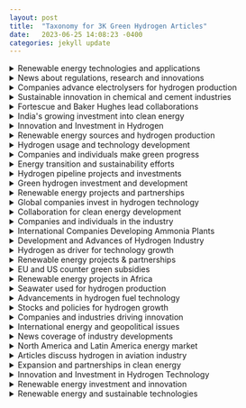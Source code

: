 ```yaml
---
layout: post
title:  "Taxonomy for 3K Green Hydrogen Articles"
date:   2023-06-25 14:08:23 -0400
categories: jekyll update
---
```


<details>
<summary> Renewable energy technologies and applications </summary>

     <details>
     <summary> Long-duration energy storage projects using innovative technology  </summary>

     </details>

     <details>
     <summary> Hydrogen power advances in aviation industry  </summary>

     </details>

     <details>
     <summary> Toyota's electric vehicle plans and challenges  </summary>

     </details>

     <details>
     <summary> Electric vehicles, funding, and government incentives  </summary>

     </details>

     <details>
     <summary> News on Acquisition, Chassis, Aviation, IP, and Market  </summary>

     </details>

     <details>
     <summary> Electric truck manufacturer Tevva expands with hydrogen  </summary>

     </details>

     <details>
     <summary> Advances in fuel cell technology  </summary>

     </details>

     <details>
     <summary> Renewable energy storage technologies and markets  </summary>

     </details>

     <details>
     <summary> Economic impacts of US IR Act in Europe  </summary>

     </details>

     <details>
     <summary> BMW develops vehicles powered by alternative fuel  </summary>

     </details>

     <details>
     <summary> Electric Vehicle Market Trends and Forecasts  </summary>

     </details>

</details>

<details>
<summary> News about regulations, research and innovations </summary>

     </details>

     <details>
     <summary> Transportation sector to be decarbonized with hydrogen  </summary>

     </details>

     <details>
     <summary> Decarbonization with hydrogen  </summary>

     </details>

     <details>
     <summary> EU policies and fossil fuel industry interference  </summary>

     </details>

     <details>
     <summary> Renewable innovations advance emergency power with hydrogen  </summary>

     </details>

</details>

<details>
<summary> Companies advance electrolysers for hydrogen production </summary>

     </details>

     <details>
     <summary> Advancements in Hydrogen Electrolyzers for Wind Energy  </summary>

     </details>

     <details>
     <summary> Enapter expands production and training in Asia  </summary>

     </details>

     <details>
     <summary> Expanding electrolysis capacity for low-carbon energy  </summary>

     </details>

     <details>
     <summary> LONGi launches new electrolysis equipment line  </summary>

     </details>

</details>

<details>
<summary> Sustainable innovation in chemical and cement industries </summary>

     </details>

     <details>
     <summary> Efforts to reduce carbon emissions in cement production  </summary>

     </details>

     <details>
     <summary> Sustainability in the manufacture of cleaning products  </summary>

     </details>

     <details>
     <summary> De Nora Industries expands renewable energy capacity  </summary>

     </details>

     <details>
     <summary> Renewable energy projects in Tunisia and Belgium  </summary>

     </details>

</details>

<details>
<summary> Fortescue and Baker Hughes lead collaborations </summary>

     </details>

     <details>
     <summary> Fortescue's plans for hydrogen projects and growth  </summary>

     </details>

     <details>
     <summary> Environmental concerns over hydrogen power in Wales  </summary>

     </details>

     <details>
     <summary> Collaborative projects to develop hydrogen infrastructure  </summary>

     </details>

     <details>
     <summary> Billionaires compete to export renewable energy  </summary>

     </details>

     <details>
     <summary> Renewable energy projects and emissions reduction initiatives  </summary>

     </details>

     <details>
     <summary> Fortescue explores hydrogen opportunities in Southern Africa  </summary>

     </details>

     <details>
     <summary> Collaborations and Expansion in Spain and Malaysia  </summary>

     </details>

</details>

<details>
<summary> India's growing investment into clean energy </summary>

     </details>

     <details>
     <summary> India's push towards sustainable energy alternatives  </summary>

     </details>

     <details>
     <summary> India's major investment in renewable energy plan  </summary>

     </details>

     <details>
     <summary> India's energy security strategy and diversification efforts  </summary>

     </details>

     <details>
     <summary> India and Panama explore collaboration for hydrogen  </summary>

     </details>

     <details>
     <summary> Investments and policies in green energy space  </summary>

     </details>

     <details>
     <summary> Stock market, GDP, and power in India  </summary>

     </details>

     <details>
     <summary> Renewable energy investment opportunities in India  </summary>

     </details>

     <details>
     <summary> Developments and investments in clean energy technology  </summary>

     </details>

     <details>
     <summary> International focus on development and exportation  </summary>

     </details>

     <details>
     <summary> India's Investment in Sustainable Energy Future  </summary>

     </details>

     <details>
     <summary> India's challenges and progress towards green hydrogen  </summary>

     </details>

     <details>
     <summary> India's national mission to promote hydrogen energy  </summary>

     </details>

     <details>
     <summary> Sustainable transport fuel alternatives garner attention  </summary>

     </details>

     <details>
     <summary> India's clean energy transition and net-zero targets  </summary>

     </details>

     <details>
     <summary> India's move towards sustainable fuel  </summary>

     </details>

     <details>
     <summary> Trafigura and Indian government plans for expansion  </summary>

     </details>

     <details>
     <summary> India's energy diversification and security strategy  </summary>

     </details>

     <details>
     <summary> Adani Group announces spin-off of hydrogen businesses  </summary>

     </details>

     <details>
     <summary> India's Plans to Boost Hydrogen Production  </summary>

     </details>

     <details>
     <summary> India plans to categorize clean technologies  </summary>

     </details>

     <details>
     <summary> India's budget and policies prioritize renewable energy  </summary>

     </details>

     <details>
     <summary> India's ambitious plan to increase hydrogen production  </summary>

     </details>

     <details>
     <summary> News about renewable energy projects and investments  </summary>

     </details>

     <details>
     <summary> Kerala's Plan to Promote Alternative Fuel  </summary>

     </details>

     <details>
     <summary> India explores renewable energy storage and exports  </summary>

     </details>

     <details>
     <summary> Adani Group faces setbacks in green projects  </summary>

     </details>

     <details>
     <summary> NTPC invests in green energy technology  </summary>

     </details>

     <details>
     <summary> India and Japan to boost green energy cooperation  </summary>

     </details>

     <details>
     <summary> Orders and Growth for Engineers India and KEC  </summary>

     </details>

     <details>
     <summary> European Investment Bank supports hydrogen development worldwide  </summary>

     </details>

     <details>
     <summary> ReNew Power looks to expand internationally  </summary>

     </details>

     <details>
     <summary> Jefferies weighs in on RIL stock surge  </summary>

     </details>

     <details>
     <summary> Investment and development in Indian green hydrogen facilities  </summary>

     </details>

     <details>
     <summary> India's economic rise and potential  </summary>

     </details>

     <details>
     <summary> Global potential and partnerships for hydrogen infrastructure  </summary>

     </details>

     <details>
     <summary> Indian Oil plans net-zero emissions via hydrogen  </summary>

     </details>

     <details>
     <summary> India and Fraunhofer ISE collaborate for hydrogen projects  </summary>

     </details>

     <details>
     <summary> India explores investment and adoption of hydrogen  </summary>

     </details>

     <details>
     <summary> Renewable energy solutions and partnerships in Qatar  </summary>

     </details>

     <details>
     <summary> India's renewable energy sector expands rapidly  </summary>

     </details>

</details>

<details>
<summary> Innovation and Investment in Hydrogen </summary>

     </details>

     <details>
     <summary> Elcogen partners with Korean shipbuilding & ENERTRAG project  </summary>

     </details>

     <details>
     <summary> Renewable energy as fuel for transportation  </summary>

     </details>

     <details>
     <summary> Linde invests in hydrogen production in California and Texas  </summary>

     </details>

     <details>
     <summary> Fluitron roll-out hydrogen processing and dispensing products  </summary>

     </details>

     <details>
     <summary> Flame incident on liquid hydrogen carrier ship  </summary>

     </details>

     <details>
     <summary> Sunfire's electrolyzer technology gains industrial partnerships and contracts  </summary>

     </details>

     <details>
     <summary> Renewable-powered data centers and energy projects  </summary>

     </details>

     <details>
     <summary> Technip Energies awarded contracts for clean energy solutions  </summary>

     </details>

     <details>
     <summary> Partnerships and Innovation for Fuel Cell Production  </summary>

     </details>

     <details>
     <summary> Renewable energy projects and carbon capture technology  </summary>

     </details>

</details>

<details>
<summary> Renewable energy sources and hydrogen production </summary>

     </details>

     <details>
     <summary> Expansion of Bloom Energy and H2PLT in Europe  </summary>

     </details>

     <details>
     <summary> Chile's pursuit of renewable energy  </summary>

     </details>

     <details>
     <summary> Ballard fuel cells orders for Dutch wind project  </summary>

     </details>

     <details>
     <summary> Expansion of green energy sources in Northern Europe  </summary>

     </details>

     <details>
     <summary> Exploring potential use of wind power  </summary>

     </details>

     <details>
     <summary> Renewable energy sources powering hydrogen projects  </summary>

     </details>

</details>

<details>
<summary> Hydrogen usage and technology development </summary>

     </details>

     <details>
     <summary> Hydrogen innovation in South Australia showcased  </summary>

     </details>

     <details>
     <summary> Development of a new renewable energy hub  </summary>

     </details>

     <details>
     <summary> Research funding and pilot projects in Europe  </summary>

     </details>

     <details>
     <summary> Emphasizing Clean Energy Initiatives for the Future  </summary>

     </details>

     <details>
     <summary> Conferences and symposium in APAC nations  </summary>

     </details>

     <details>
     <summary> Regions seek leadership in clean energy export  </summary>

     </details>

     <details>
     <summary> Research and projects advancing hydrogen technology  </summary>

     </details>

     <details>
     <summary> Replacing fossil fuels with alternative energy source  </summary>

     </details>

     <details>
     <summary> Installation and delivery companies involved in Scotland  </summary>

     </details>

     <details>
     <summary> Development of hydrogen production facilities in Northern Ireland  </summary>

     </details>

</details>

<details>
<summary> Companies and individuals make green progress </summary>

     </details>

     <details>
     <summary> Investments and awards for innovative electrolysis solutions  </summary>

     </details>

     <details>
     <summary> NASDAQ-bound company producing electrolysis systems  </summary>

     </details>

     <details>
     <summary> Developments in hydrogen generator technology and R&D  </summary>

     </details>

     <details>
     <summary> Appointments and Financing Activities for Hydrogen Companies  </summary>

     </details>

     <details>
     <summary> Altima announces Joint Venture for Hydrogen Technology  </summary>

     </details>

     <details>
     <summary> Research and development of hydrogen production process  </summary>

     </details>

     <details>
     <summary> New CEO appointments in hydrogen industry  </summary>

     </details>

</details>

<details>
<summary> Energy transition and sustainability efforts </summary>

     </details>

     <details>
     <summary> Advancements and calls for change in production  </summary>

     </details>

     <details>
     <summary> Canada's transition to sustainable energy economy  </summary>

     </details>

     <details>
     <summary> Energy transition efforts in Tunisia and Africa  </summary>

     </details>

</details>

<details>
<summary> Hydrogen pipeline projects and investments </summary>

     </details>

     <details>
     <summary> Portugal's investment and plans for hydrogen expansion  </summary>

     </details>

     <details>
     <summary> News on Nordic and Dutch hydrogen exports  </summary>

     </details>

     <details>
     <summary> Green energy initiatives in Northern Europe  </summary>

     </details>

     <details>
     <summary> Pipeline plans for offshore wind-generated fuel  </summary>

     </details>

     <details>
     <summary> European countries plan cross-border hydrogen pipeline network  </summary>

     </details>

     <details>
     <summary> Partnerships, contracts and orders advance hydrogen production  </summary>

     </details>

     <details>
     <summary> Germany and Norway collaborate on hydrogen production  </summary>

     </details>

     <details>
     <summary> Italy seeks EU funds for gas grid  </summary>

     </details>

     <details>
     <summary> Ukraine's potential for exporting carbon-free energy  </summary>

     </details>

     <details>
     <summary> Germany's ambitious plans for hydrogen infrastructure expansion  </summary>

     </details>

</details>

<details>
<summary> Green hydrogen investment and development </summary>

     </details>

     <details>
     <summary> Green energy backup solutions for datacenters  </summary>

     </details>

     <details>
     <summary> Companies collaborate on waste-to-energy aviation supply  </summary>

     </details>

     <details>
     <summary> Investment and trial results for hydrogen power  </summary>

     </details>

     <details>
     <summary> Investments and production of green fuel  </summary>

     </details>

     <details>
     <summary> Development and investment in Nordic hydrogen infrastructure  </summary>

     </details>

     <details>
     <summary> Gevo partners with Zero6, Cummins for production facility  </summary>

     </details>

     <details>
     <summary> Partnership to Develop Hydrogen Projects in NA, Europe  </summary>

     </details>

</details>

<details>
<summary> Renewable energy projects and partnerships </summary>

     </details>

     <details>
     <summary> Renewable energy projects in Romania and Croatia  </summary>

     </details>

     <details>
     <summary> ATOME Energy and Cavendish Joint Venture  </summary>

     </details>

     <details>
     <summary> Startups secure funding to scale hydrogen production  </summary>

     </details>

     <details>
     <summary> Partnership agreements for Nordic hydrogen projects  </summary>

     </details>

     <details>
     <summary> Massive projects and initiatives for clean energy  </summary>

     </details>

     <details>
     <summary> Partnership and Investment in Hydrogen by Australia and Germany  </summary>

     </details>

     <details>
     <summary> Shipping green energy carrier via tankers in Australia  </summary>

     </details>

     <details>
     <summary> Issues with supply and use of hydrogen  </summary>

     </details>

     <details>
     <summary> Australia leads the world with hydrogen projects  </summary>

     </details>

     <details>
     <summary> Mongolia project planned by Elixir Energy and SB Energy  </summary>

     </details>

     <details>
     <summary> New South Wales expands renewable energy efforts  </summary>

     </details>

     <details>
     <summary> Metacon expands with hydrogen projects in Slovakia and Poland  </summary>

     </details>

</details>

<details>
<summary> Global companies invest in hydrogen technology </summary>

     </details>

     <details>
     <summary> LNG and gas crisis dominate energy news  </summary>

     </details>

     <details>
     <summary> New members join hydrogen council board  </summary>

     </details>

     <details>
     <summary> Industry research and projects for low-cost production  </summary>

     </details>

     <details>
     <summary> Shell invests in Oman's hydrogen future  </summary>

     </details>

     <details>
     <summary> Collaborative projects in Spain and the Netherlands  </summary>

     </details>

     <details>
     <summary> Major oil companies invest in low-carbon hydrogen  </summary>

     </details>

     <details>
     <summary> DNV appointed for various hydrogen assessment projects  </summary>

     </details>

     <details>
     <summary> Companies selected for Dutch hydrogen project  </summary>

     </details>

     <details>
     <summary> Major Energy Companies Struggle with Climate Promises  </summary>

     </details>

     <details>
     <summary> Shell partners with Evides for Dutch hydrogen project  </summary>

     </details>

     <details>
     <summary> Expansion plans for hydrogen infrastructure in Germany's seaports  </summary>

     </details>

     <details>
     <summary> Spain invests heavily in renewable hydrogen industry  </summary>

     </details>

     <details>
     <summary> BP invests $2 billion to develop Spanish hub  </summary>

     </details>

</details>

<details>
<summary> Collaboration for clean energy development </summary>

     </details>

     <details>
     <summary> Development of ammonia-based hydrogen storage systems  </summary>

     </details>

     <details>
     <summary> Luxury cruise ship uses eco-friendly power  </summary>

     </details>

     <details>
     <summary> Development and use of clean ammonia  </summary>

     </details>

     <details>
     <summary> Fuel cell innovation in maritime transportation  </summary>

     </details>

     <details>
     <summary> Partnerships and acquisitions in hydrogen sector  </summary>

     </details>

     <details>
     <summary> Collaboration between JERA and TAQA for decarbonisation  </summary>

     </details>

</details>

<details>
<summary> Companies and individuals in the industry </summary>

     </details>

     <details>
     <summary> Appointments made for companies involved in hydrogen  </summary>

     </details>

     <details>
     <summary> APEX Group advances German green hydrogen project pipeline  </summary>

     </details>

     <details>
     <summary> Appointments and agreements in hydrogen industry company  </summary>

     </details>

     <details>
     <summary> Investments in Hydrogen Technology Startup Fabrum  </summary>

     </details>

</details>

<details>
<summary> International Companies Developing Ammonia Plants </summary>

     </details>

     <details>
     <summary> Partnerships and Projects for Floating Clean Energy  </summary>

     </details>

     <details>
     <summary> Thyssenkrupp Uhde expands sales and explores partnerships  </summary>

     </details>

     <details>
     <summary> Topsoe's technology secures Chinese ammonia production growth  </summary>

     </details>

     <details>
     <summary> Ammonia production and export partnerships  </summary>

     </details>

     <details>
     <summary> Partnerships and Investment in Hydrogen Projects  </summary>

     </details>

     <details>
     <summary> Partnership to Develop Hydrogen and Ammonia Plant  </summary>

     </details>

     <details>
     <summary> Greenko invests heavily in large-scale electrolyzer orders  </summary>

     </details>

     <details>
     <summary> Oracle and Ocior advance Pakistani hydrogen project  </summary>

     </details>

     <details>
     <summary> Ammonia technology contracts in Middle East, Chile and India  </summary>

     </details>

</details>

<details>
<summary> Development and Advances of Hydrogen Industry </summary>

     </details>

     <details>
     <summary> Exploring the Use of Alternative Fuel Sources  </summary>

     </details>

     <details>
     <summary> Renewable energy powers California hydrogen production  </summary>

     </details>

     <details>
     <summary> Collaborations and software reduce carbon emissions  </summary>

     </details>

     <details>
     <summary> Developments in hydrogen fuel infrastructure and industry  </summary>

     </details>

     <details>
     <summary> SoCalGas showcases innovative hydrogen applications  </summary>

     </details>

</details>

<details>
<summary> Hydrogen as driver for technology growth </summary>

     </details>

     <details>
     <summary> Innovations in eco-friendly maritime transportation  </summary>

     </details>

     <details>
     <summary> Renewable energy alternative for heavy industry  </summary>

     </details>

     <details>
     <summary> News about trains powered by alternative fuel sources  </summary>

     </details>

     <details>
     <summary> Government investments and initiatives support H2 tech  </summary>

     </details>

     <details>
     <summary> Approval granted for North America's first hub  </summary>

     </details>

     <details>
     <summary> Renewable energy planning for Scottish and Irish ports  </summary>

     </details>

     <details>
     <summary> Nova Scotia and British Columbia lead Canada's green hydrogen development  </summary>

     </details>

     <details>
     <summary> CHAR Technologies Expands Biocoal & Green Energy Production  </summary>

     </details>

</details>

<details>
<summary> Renewable energy projects & partnerships </summary>

     </details>

     <details>
     <summary> Agreement signed to export hydrogen to Europe  </summary>

     </details>

     <details>
     <summary> Energy diversification efforts in Middle East countries  </summary>

     </details>

     <details>
     <summary> Masdar expands renewable energy portfolio in multiple countries  </summary>

     </details>

     <details>
     <summary> Middle Eastern oil producers prioritize clean energy  </summary>

     </details>

     <details>
     <summary> Bond sales fund UAE's renewable energy transition  </summary>

     </details>

     <details>
     <summary> Sustainable Aviation Fuel production partnerships and growth  </summary>

     </details>

     <details>
     <summary> Global push towards renewable energy solutions  </summary>

     </details>

     <details>
     <summary> Decarbonizing the steel industry  </summary>

     </details>

     <details>
     <summary> Developments in Oman's Renewable Energy Sector  </summary>

     </details>

     <details>
     <summary> India-UAE-France partnership for clean energy  </summary>

     </details>

     <details>
     <summary> Saudi Arabia's NEOM project obtains operating license  </summary>

     </details>

     <details>
     <summary> Deadline extension for Oman's first hydrogen auction  </summary>

     </details>

     <details>
     <summary> European efforts to transition to clean energy  </summary>

     </details>

     <details>
     <summary> Hydrogen application in public transportation pilots  </summary>

     </details>

     <details>
     <summary> Masdar and IFC partner to develop African renewable energy  </summary>

     </details>

     <details>
     <summary> ACWA Power expands with green hydrogen projects  </summary>

     </details>

     <details>
     <summary> Financing challenges for decarbonizing carbon-intensive industries  </summary>

     </details>

</details>

<details>
<summary> EU and US counter green subsidies </summary>

     </details>

     <details>
     <summary> Investment trends in climate tech for Europe  </summary>

     </details>

     <details>
     <summary> EU implements carbon pricing policies  </summary>

     </details>

     <details>
     <summary> EU to promote domestic production and catch-up  </summary>

     </details>

     <details>
     <summary> European countries discuss funding for clean energy  </summary>

     </details>

     <details>
     <summary> EU and US compete in climate subsidy race  </summary>

     </details>

     <details>
     <summary> EU's plan for clean tech future  </summary>

     </details>

     <details>
     <summary> European perspectives on sustainable energy manufacturing  </summary>

     </details>

</details>

<details>
<summary> Renewable energy projects in Africa </summary>

     </details>

     <details>
     <summary> John Cockerill invests in Morocco's electrolyzer production  </summary>

     </details>

     <details>
     <summary> German corporations increase investment in Africa's energy  </summary>

     </details>

     <details>
     <summary> South Africa's renewable energy developments and plans  </summary>

     </details>

     <details>
     <summary> Sasol invests in renewable energy sources  </summary>

     </details>

     <details>
     <summary> Collaboration on Alternative Energy in Algeria  </summary>

     </details>

     <details>
     <summary> Asian & African Green Hydrogen Development  </summary>

     </details>

     <details>
     <summary> Chariot acquires water production for Mauritania project  </summary>

     </details>

     <details>
     <summary> Africa-Europe cooperation in renewable energy investment  </summary>

     </details>

     <details>
     <summary> Development of hydrogen in the Middle East and North Africa (MENA) region  </summary>

     </details>

     <details>
     <summary> TotalEnergies reports record profit, plans buybacks amidst EU discord  </summary>

     </details>

     <details>
     <summary> Advancing development of African hydrogen infrastructure  </summary>

     </details>

     <details>
     <summary> International collaboration and investment in hydrogen technology  </summary>

     </details>

</details>

<details>
<summary> Seawater used for hydrogen production </summary>

     </details>

     <details>
     <summary> Innovative methods for hydrogen production  </summary>

     </details>

     <details>
     <summary> Innovations in Catalysts for Hydrogen Production  </summary>

     </details>

     <details>
     <summary> Innovative methods and sources for producing hydrogen  </summary>

     </details>

     <details>
     <summary> Seawater-based production of sustainable fuel  </summary>

     </details>

     <details>
     <summary> Innovations and Challenges in Cost-Effective Production  </summary>

     </details>

     <details>
     <summary> Green Hydrogen Production From Seawater Technological Advances  </summary>

     </details>

     <details>
     <summary> Producing Hydrogen from Seawater via New Methods  </summary>

     </details>

     <details>
     <summary> Advancements in producing hydrogen from seawater  </summary>

     </details>

</details>

<details>
<summary> Advancements in hydrogen fuel technology </summary>

     </details>

     <details>
     <summary> Partnerships and ambitions for UK hydrogen market  </summary>

     </details>

     <details>
     <summary> Rolls-Royce and Tenneco hydrogen engine tests  </summary>

     </details>

     <details>
     <summary> News on Hydrogen Fuel Cell Technology Expansion  </summary>

     </details>

     <details>
     <summary> Chemours and Ionomr Innovations Expand Operations in France  </summary>

     </details>

     <details>
     <summary> Renewable Energy Conferences and Exhibitions in Europe  </summary>

     </details>

     <details>
     <summary> Kier feasibility study on hydrogen-powered depots  </summary>

     </details>

     <details>
     <summary> Cummins showcases fuel-agnostic platform for CVs  </summary>

     </details>

     <details>
     <summary> Swedish town and rare earth metals discovery  </summary>

     </details>

     <details>
     <summary> New developments in green fuel cell vehicles  </summary>

     </details>

     <details>
     <summary> Innovative solutions and awards in hydrogen technology  </summary>

     </details>

     <details>
     <summary> Lhyfe expands production with new facilities  </summary>

     </details>

     <details>
     <summary> News headlines about electrolyzer systems and orders  </summary>

     </details>

     <details>
     <summary> International Policy Cooperation and Subsidies for Electrolysis  </summary>

     </details>

     <details>
     <summary> Innovations and investments in hydrogen technology  </summary>

     </details>

     <details>
     <summary> Howden's involvement in hydrogen compressor contracts and design  </summary>

     </details>

     <details>
     <summary> Norwegian companies partner for hydrogen infrastructure expansion  </summary>

     </details>

     <details>
     <summary> Events and Summits Highlighting H2 Advancements  </summary>

     </details>

     <details>
     <summary> Partnerships driving transition to green energy  </summary>

     </details>

     <details>
     <summary> Companies collaborate on fuel cell development  </summary>

     </details>

     <details>
     <summary> Fuel cell buses and generators drive innovation  </summary>

     </details>

     <details>
     <summary> Advancements in Hydrogen Transport and Storage Technologies  </summary>

     </details>

     <details>
     <summary> Development and deployment of hydrogen-powered trucks in India  </summary>

     </details>

     <details>
     <summary> Advancements in fuel cell technology for various industries  </summary>

     </details>

     <details>
     <summary> Collaboration to Develop Solid Oxide Electrolyzers  </summary>

     </details>

     <details>
     <summary> Expansion of hydrogen refuelling infrastructure in Europe  </summary>

     </details>

     <details>
     <summary> News about steel industry's decarbonization efforts  </summary>

     </details>

     <details>
     <summary> Comparing Fuel Cell Electric Vehicles to Battery-Electric  </summary>

     </details>

     <details>
     <summary> Loop Energy announces new partnerships and board addition  </summary>

     </details>

     <details>
     <summary> Investment in low-carbon energy transition projects  </summary>

     </details>

     <details>
     <summary> Hydrogen production from plastic waste in Europe  </summary>

     </details>

     <details>
     <summary> HDF Energy expands production of hydrogen fuel cells  </summary>

     </details>

     <details>
     <summary> Advancements in marine industry fuel technology  </summary>

     </details>

     <details>
     <summary> New hydrogen-powered vehicles and equipment unveiled  </summary>

     </details>

</details>

<details>
<summary> Stocks and policies for hydrogen growth </summary>

     </details>

     <details>
     <summary> Hyzon Motors' Delayed Disclosure Hearings  </summary>

     </details>

     <details>
     <summary> Investment opportunities in clean energy technologies  </summary>

     </details>

     <details>
     <summary> Air Products expands with new offices and sponsorships  </summary>

     </details>

     <details>
     <summary> Investment opportunities in alternative energy  </summary>

     </details>

     <details>
     <summary> News on US policy and IRA driving growth  </summary>

     </details>

     <details>
     <summary> Analysis of companies investing in low-carbon technologies  </summary>

     </details>

</details>

<details>
<summary> Companies and industries driving innovation </summary>

     </details>

     <details>
     <summary> Nel ASA expands production for electrolysers  </summary>

     </details>

     <details>
     <summary> Mining and exploration updates with critical elements  </summary>

     </details>

     <details>
     <summary> Getech Group sees growth in renewable energy contracts  </summary>

     </details>

     <details>
     <summary> Financial results and order backlog updates  </summary>

     </details>

     <details>
     <summary> Updates and plans for renewable energy companies  </summary>

     </details>

     <details>
     <summary> Financial reports of Cummins and Cognex  </summary>

     </details>

     <details>
     <summary> Financial success of a company  </summary>

     </details>

     <details>
     <summary> Financial performance of major industrial gas companies  </summary>

     </details>

     <details>
     <summary> Nikola and GP Joule partner for FCEVs  </summary>

     </details>

     <details>
     <summary> Financial struggles and layoffs at ITM Power  </summary>

     </details>

     <details>
     <summary> Positive financial results for companies in the energy sector  </summary>

     </details>

     <details>
     <summary> Financial reports for companies involved in hydrogen technology  </summary>

     </details>

     <details>
     <summary> Market performance and economic outlook updates  </summary>

     </details>

     <details>
     <summary> CF Industries and CIP invest in ammonia projects  </summary>

     </details>

     <details>
     <summary> Corporate trading updates and mining outlook  </summary>

     </details>

     <details>
     <summary> Sasol's renewable energy integration and sales metrics  </summary>

     </details>

     <details>
     <summary> Fusion Fuel receives funding and grants  </summary>

     </details>

     <details>
     <summary> Q4 2022 Earnings of Various Energy Companies  </summary>

     </details>

</details>

<details>
<summary> International energy and geopolitical issues </summary>

     </details>

     <details>
     <summary> Geopolitical and production concerns  </summary>

     </details>

     <details>
     <summary> France, Germany, India discuss clean energy technology  </summary>

     </details>

     <details>
     <summary> Kazakhstan's political climate and international relations  </summary>

     </details>

     <details>
     <summary> International politics and environmental resources  </summary>

     </details>

     <details>
     <summary> Issues surrounding energy supply and geopolitics  </summary>

     </details>

</details>

<details>
<summary> News coverage of industry developments </summary>

     </details>

     <details>
     <summary> Wind power fuel generation in Texas and Wyoming  </summary>

     </details>

     <details>
     <summary> US regions compete for hydrogen hub funding  </summary>

     </details>

     <details>
     <summary> Natural gas blending tests with hydrogen  </summary>

     </details>

     <details>
     <summary> Developments and setbacks in electrolyser plant partnerships  </summary>

     </details>

     <details>
     <summary> Florida utility expands renewable energy production  </summary>

     </details>

     <details>
     <summary> Discussions on tax breaks and industry challenges  </summary>

     </details>

     <details>
     <summary> Controversy surrounds LA power plant conversion  </summary>

     </details>

     <details>
     <summary> Power company explores alternative energy production  </summary>

     </details>

     <details>
     <summary> Hydrogen development in Australia/mainly Western Australia  </summary>

     </details>

     <details>
     <summary> Plug Power's progress and challenges  </summary>

     </details>

     <details>
     <summary> Australia's Green Hydrogen Industry Losing Ground  </summary>

     </details>

</details>

<details>
<summary> North America and Latin America energy market </summary>

     </details>

     <details>
     <summary> North America's energy transition acceleration and challenges  </summary>

     </details>

     <details>
     <summary> Data centers adopting renewable energy initiatives  </summary>

     </details>

     <details>
     <summary> InvestChile's portfolio includes significant hydrogen projects  </summary>

     </details>

     <details>
     <summary> Latin America explores clean fuel innovations  </summary>

     </details>

</details>

<details>
<summary> Articles discuss hydrogen in aviation industry </summary>

     </details>

     <details>
     <summary> Alternatives to traditional air travel fuel  </summary>

     </details>

     <details>
     <summary> Partnerships and initiatives for sustainable aviation  </summary>

     </details>

     <details>
     <summary> Experimental hydrogen-powered aviation gains ground  </summary>

     </details>

     <details>
     <summary> Synthetic fuels create buzz in sustainability push  </summary>

     </details>

     <details>
     <summary> Challenges of sustainable aviation biofuel explored  </summary>

     </details>

</details>

<details>
<summary> Expansion and partnerships in clean energy </summary>

     </details>

     <details>
     <summary> Capstone Green Energy's Follow-On Orders and Presentations  </summary>

     </details>

     <details>
     <summary> Tech startups and expansion in Houston energy industry  </summary>

     </details>

     <details>
     <summary> Collaborations and alliances for carbon-neutral technology  </summary>

     </details>

     <details>
     <summary> Mott Corporation expands its clean energy business  </summary>

     </details>

</details>

<details>
<summary> Innovation and Investment in Hydrogen Technology </summary>

     </details>

     <details>
     <summary> Spain and Portugal's leadership in hydrogen innovation  </summary>

     </details>

     <details>
     <summary> Gold miners and Platinum benefit from adoption  </summary>

     </details>

     <details>
     <summary> California's climate change initiatives and policies  </summary>

     </details>

     <details>
     <summary> Patent data reveals increasing interest in technology  </summary>

     </details>

     <details>
     <summary> Exploring potential and challenges of hydrogen power  </summary>

     </details>

     <details>
     <summary> UK initiatives drive hydrogen industry development  </summary>

     </details>

     <details>
     <summary> Countries Compete for Dominance in Hydrogen Industry  </summary>

     </details>

     <details>
     <summary> Exploring the Viability of Hydrogen Energy  </summary>

     </details>

     <details>
     <summary> Development and challenges of hydrogen projects  </summary>

     </details>

     <details>
     <summary> Development and Investment in Hydrogen Technology  </summary>

     </details>

     <details>
     <summary> Launch of €100m hydrogen investment portfolio in Europe  </summary>

     </details>

     <details>
     <summary> Developing renewable energy opportunities in Asia-Pacific  </summary>

     </details>

     <details>
     <summary> Cost competitiveness of imported hydrogen in EU  </summary>

     </details>

     <details>
     <summary> Electrolyzer market growth drives green energy innovation  </summary>

     </details>

     <details>
     <summary> Investment and growth potential in green hydrogen  </summary>

     </details>

     <details>
     <summary> Ammonia as alternative fuel source gains momentum  </summary>

     </details>

     <details>
     <summary> Johnson Matthey and Plug Power partnership announcement  </summary>

     </details>

     <details>
     <summary> Oil majors' investments and renewable energy transition  </summary>

     </details>

     <details>
     <summary> Certification schemes for renewable energy source  </summary>

     </details>

     <details>
     <summary> Renewable fuel source in Northeastern US  </summary>

     </details>

     <details>
     <summary> Innovative technologies for sustainable fuel production  </summary>

     </details>

     <details>
     <summary> The future of decarbonizing with hydrogen  </summary>

     </details>

     <details>
     <summary> Investment and research in alternative energy source  </summary>

     </details>

     <details>
     <summary> EU Regulations and Controversies Surrounding Hydrogen Production  </summary>

     </details>

     <details>
     <summary> European initiatives for aviation decarbonization  </summary>

     </details>

     <details>
     <summary> Outlook bright for hydrogen as energy source  </summary>

     </details>

     <details>
     <summary> Africa's potential for renewable energy development  </summary>

     </details>

     <details>
     <summary> Comparing Electrolyzer Technologies & Blue Hydrogen Carbon Capture  </summary>

     </details>

     <details>
     <summary> Upcoming events and investment opportunities for hydrogen  </summary>

     </details>

     <details>
     <summary> Market growth and feasibility of green electrolysis  </summary>

     </details>

     <details>
     <summary> Japan's struggles with hydrogen policy implementation  </summary>

     </details>

     <details>
     <summary> Innovations and challenges in hydrogen technology  </summary>

     </details>

     <details>
     <summary> Exploring collaborations to promote hydrogen technology  </summary>

     </details>

     <details>
     <summary> Exploring potential and challenges of hydrogen energy  </summary>

     </details>

     <details>
     <summary> Water scarcity challenges green hydrogen production  </summary>

     </details>

     <details>
     <summary> Turkey's energy plan and strategy for 2053  </summary>

     </details>

</details>

<details>
<summary> Renewable energy investment and innovation </summary>

     </details>

     <details>
     <summary> Renewable energy sector sees significant growth  </summary>

     </details>

     <details>
     <summary> Investment in low-carbon energy transition  </summary>

     </details>

     <details>
     <summary> Renewable energy stocks and startups in 2023  </summary>

     </details>

     <details>
     <summary> Deployment and Investment in Clean Energy Technologies  </summary>

     </details>

     <details>
     <summary> Mining sectors and metals shift in popularity  </summary>

     </details>

     <details>
     <summary> UK economy prioritizes green growth amidst energy concerns  </summary>

     </details>

     <details>
     <summary> Emerging technological innovations in sustainable energy  </summary>

     </details>

     <details>
     <summary> Energy market predictions and post-oil era glimpses  </summary>

     </details>

     <details>
     <summary> Investment focus on energy diversification opportunities  </summary>

     </details>

     <details>
     <summary> Global leaders discuss energy shift at Davos  </summary>

     </details>

     <details>
     <summary> Climate and finance challenges examined in Davos  </summary>

     </details>

     <details>
     <summary> Climate solutions and tipping points towards net zero  </summary>

     </details>

     <details>
     <summary> Fracking debate impacts renewables' public opinion  </summary>

     </details>

     <details>
     <summary> Food and fertilizer  </summary>

     </details>

     <details>
     <summary> Government policies and funding for hydrogen initiatives  </summary>

     </details>

     <details>
     <summary> Financial reports and commitment to environmental stewardship  </summary>

     </details>

     <details>
     <summary> Renewable energy acceleration amidst Russian-Ukrainian conflict  </summary>

     </details>

     <details>
     <summary> Cleantech and industrial decarbonization plans  </summary>

     </details>

     <details>
     <summary> Innovative strategies and investment for clean energy  </summary>

     </details>

     <details>
     <summary> Debate over nuclear as renewable energy alternative  </summary>

     </details>

     <details>
     <summary> Topics: Moon Exploration, False Messiahs, Israeli Politics, Legal Controversy  </summary>

     </details>

     <details>
     <summary> Financial performance and market approach of companies  </summary>

     </details>

     <details>
     <summary> Energy transitions and investments  </summary>

     </details>

     <details>
     <summary> China's Renewable Investment and Clean Tech Dominance  </summary>

     </details>

     <details>
     <summary> Offshore wind power and energy transition trends  </summary>

     </details>

     <details>
     <summary> Energy transition, climate change, and environment news  </summary>

     </details>

     <details>
     <summary> Transitioning to zero emissions  </summary>

     </details>

</details>

<details>
<summary> Renewable energy and sustainable technologies </summary>

     </details>

     <details>
     <summary> Market analysis and growth forecast for hydrogen  </summary>

     </details>

     <details>
     <summary> Technological advancements and market outlook for hydrogen  </summary>

     </details>

     <details>
     <summary> Market growth and trends of hydrogen  </summary>

     </details>

     <details>
     <summary> Growth and market potential in mining  </summary>

     </details>

     <details>
     <summary> Market growth expected for hydrogen-powered transportation systems  </summary>

     </details>

     <details>
     <summary> Market projection for power generation and storage  </summary>

     </details>

     <details>
     <summary> Emerging markets predictions for sustainable development  </summary>

     </details>

     <details>
     <summary> Market growth and analysis of fuel cells  </summary>

     </details>

     <details>
     <summary> Market trends of related industries to green hydrogen  </summary>

     </details>

     <details>
     <summary> Market Analysis for Related Chemical Industries  </summary>

     </details>

     <details>
     <summary> Global steel market's transition to sustainability  </summary>

     </details>

     <details>
     <summary> Energy management, construction equipment & market growth  </summary>

     </details>

     <details>
     <summary> Market insights on green ammonia and fertilizers  </summary>

     </details>

     <details>
     <summary> News on energy storage and key players  </summary>

     </details>

     <details>
     <summary> Market growth and analysis of clean energy  </summary>

     </details>

     <details>
     <summary> Rapid growth projected for alternative energy source  </summary>

     </details>

     <details>
     <summary> Renewable and sustainable fuel market analysis  </summary>

     </details>

     <details>
     <summary> Market growth projections for electrolysis technology  </summary>

     </details>

     <details>
     <summary> Growing Global Investment in Hydrogen Production  </summary>

     </details>

     <details>
     <summary> Fusion Fuel Fourth Quarter Investor Update  </summary>

     </details>

     <details>
     <summary> Market analysis of chelating agents and fertilizers  </summary>

     </details>

</details>

